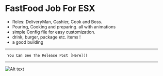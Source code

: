 # FastFood Job For ESX
* Roles: DeliveryMan, Cashier, Cook and Boss.
* Pouring, Cooking and preparing. all with animations
* simple Config file for easy customization.
* drink, burger, package etc. items !
* a good building
***
     You Can See The Release Post [Here]()
***
![Alt text](https://i.imgur.com/kkciLLl.jpeg)

